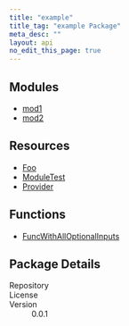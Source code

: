 ```yaml
---
title: "example"
title_tag: "example Package"
meta_desc: ""
layout: api
no_edit_this_page: true
---
```


<!-- WARNING: this file was generated by test. -->
<!-- Do not edit by hand unless you're certain you know what you are doing! -->



<h2 id="modules">Modules</h2>
<ul class="api">
    <li><a href="mod1/" title="mod1"><span class="api-symbol api-symbol--module"></span>mod1</a></li>
    <li><a href="mod2/" title="mod2"><span class="api-symbol api-symbol--module"></span>mod2</a></li>
</ul>

<h2 id="resources">Resources</h2>
<ul class="api">
    <li><a href="foo/" title="Foo"><span class="api-symbol api-symbol--resource"></span>Foo</a></li>
    <li><a href="moduletest/" title="ModuleTest"><span class="api-symbol api-symbol--resource"></span>ModuleTest</a></li>
    <li><a href="provider/" title="Provider"><span class="api-symbol api-symbol--resource"></span>Provider</a></li>
</ul>

<h2 id="functions">Functions</h2>
<ul class="api">
    <li><a href="funcwithalloptionalinputs/" title="FuncWithAllOptionalInputs"><span class="api-symbol api-symbol--function"></span>FuncWithAllOptionalInputs</a></li>
</ul>

<h2 id="package-details">Package Details</h2>
<dl class="package-details">
	<dt>Repository</dt>
	<dd><a href=""></a></dd>
	<dt>License</dt>
	<dd></dd>
	<dt>Version</dt>
	<dd>0.0.1</dd>
</dl>

